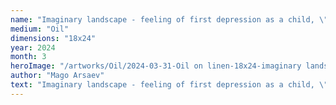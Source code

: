 ```yaml
---
name: "Imaginary landscape - feeling of first depression as a child, \"do you feel like all colors are gone?\""
medium: "Oil"
dimensions: "18x24"
year: 2024
month: 3
heroImage: "/artworks/Oil/2024-03-31-Oil on linen-18x24-imaginary landscape.jpeg"
author: "Mago Arsaev"
text: "Imaginary landscape - feeling of first depression as a child, \"do you feel like all colors are gone?\" created on March 31, 2024 using Oil on linen, size 18x24."
---
```

